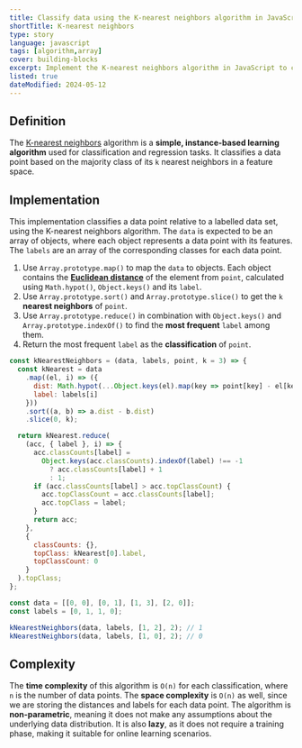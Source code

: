 ```yaml
---
title: Classify data using the K-nearest neighbors algorithm in JavaScript
shortTitle: K-nearest neighbors
type: story
language: javascript
tags: [algorithm,array]
cover: building-blocks
excerpt: Implement the K-nearest neighbors algorithm in JavaScript to classify a data point relative to a labelled data set.
listed: true
dateModified: 2024-05-12
---
```


## Definition

The [K-nearest neighbors](https://en.wikipedia.org/wiki/K-nearest_neighbors_algorithm) algorithm is a **simple, instance-based learning algorithm** used for classification and regression tasks. It classifies a data point based on the majority class of its `k` nearest neighbors in a feature space.

## Implementation

This implementation classifies a data point relative to a labelled data set, using the K-nearest neighbors algorithm. The `data` is expected to be an array of objects, where each object represents a data point with its features. The `labels` are an array of the corresponding classes for each data point.

1. Use `Array.prototype.map()` to map the `data` to objects. Each object contains the [**Euclidean distance**](/js/s/euclidean-distance) of the element from `point`, calculated using `Math.hypot()`, `Object.keys()` and its `label`.
2. Use `Array.prototype.sort()` and `Array.prototype.slice()` to get the `k` **nearest neighbors** of `point`.
3. Use `Array.prototype.reduce()` in combination with `Object.keys()` and `Array.prototype.indexOf()` to find the **most frequent** `label` among them.
4. Return the most frequent `label` as the **classification** of `point`.

```js
const kNearestNeighbors = (data, labels, point, k = 3) => {
  const kNearest = data
    .map((el, i) => ({
      dist: Math.hypot(...Object.keys(el).map(key => point[key] - el[key])),
      label: labels[i]
    }))
    .sort((a, b) => a.dist - b.dist)
    .slice(0, k);

  return kNearest.reduce(
    (acc, { label }, i) => {
      acc.classCounts[label] =
        Object.keys(acc.classCounts).indexOf(label) !== -1
          ? acc.classCounts[label] + 1
          : 1;
      if (acc.classCounts[label] > acc.topClassCount) {
        acc.topClassCount = acc.classCounts[label];
        acc.topClass = label;
      }
      return acc;
    },
    {
      classCounts: {},
      topClass: kNearest[0].label,
      topClassCount: 0
    }
  ).topClass;
};

const data = [[0, 0], [0, 1], [1, 3], [2, 0]];
const labels = [0, 1, 1, 0];

kNearestNeighbors(data, labels, [1, 2], 2); // 1
kNearestNeighbors(data, labels, [1, 0], 2); // 0
```

## Complexity

The **time complexity** of this algorithm is `O(n)` for each classification, where `n` is the number of data points. The **space complexity** is `O(n)` as well, since we are storing the distances and labels for each data point. The algorithm is **non-parametric**, meaning it does not make any assumptions about the underlying data distribution. It is also **lazy**, as it does not require a training phase, making it suitable for online learning scenarios.
